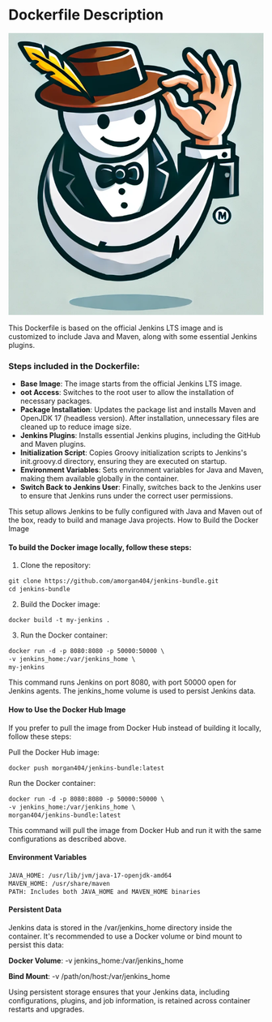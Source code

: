 # Dockerfile Description
![logo](https://github.com/amorgan404/jenkins-bundle/blob/1e1d2bce712fbd5c518dca4fc3a4f985f241e605/Logo.png)

This Dockerfile is based on the official Jenkins LTS image and is customized to include Java and Maven, along with some essential Jenkins plugins.

### Steps included in the Dockerfile:

- **Base Image**: The image starts from the official Jenkins LTS image.
- **oot Access**: Switches to the root user to allow the installation of necessary packages.
- **Package Installation**: Updates the package list and installs Maven and OpenJDK 17 (headless version). After installation, unnecessary files are cleaned up to reduce image size.
- **Jenkins Plugins**: Installs essential Jenkins plugins, including the GitHub and Maven plugins.
- **Initialization Script**: Copies Groovy initialization scripts to Jenkins's init.groovy.d directory, ensuring they are executed on startup.
- **Environment Variables**: Sets environment variables for Java and Maven, making them available globally in the container.
- **Switch Back to Jenkins User**: Finally, switches back to the Jenkins user to ensure that Jenkins runs under the correct user permissions.

This setup allows Jenkins to be fully configured with Java and Maven out of the box, ready to build and manage Java projects.
How to Build the Docker Image

#### To build the Docker image locally, follow these steps:

1. Clone the repository:
```
git clone https://github.com/amorgan404/jenkins-bundle.git
cd jenkins-bundle
```

2. Build the Docker image:
```
docker build -t my-jenkins .
```

3. Run the Docker container:
```
docker run -d -p 8080:8080 -p 50000:50000 \
-v jenkins_home:/var/jenkins_home \
my-jenkins
```

This command runs Jenkins on port 8080, with port 50000 open for Jenkins agents. The jenkins_home volume is used to persist Jenkins data.

#### How to Use the Docker Hub Image

If you prefer to pull the image from Docker Hub instead of building it locally, follow these steps:

Pull the Docker Hub image:

```
docker push morgan404/jenkins-bundle:latest
```

Run the Docker container:

```
docker run -d -p 8080:8080 -p 50000:50000 \
-v jenkins_home:/var/jenkins_home \
morgan404/jenkins-bundle:latest
```

This command will pull the image from Docker Hub and run it with the same configurations as described above.

#### Environment Variables

    JAVA_HOME: /usr/lib/jvm/java-17-openjdk-amd64
    MAVEN_HOME: /usr/share/maven
    PATH: Includes both JAVA_HOME and MAVEN_HOME binaries

#### Persistent Data

Jenkins data is stored in the /var/jenkins_home directory inside the container. It's recommended to use a Docker volume or bind mount to persist this data:

**Docker Volume**: -v jenkins_home:/var/jenkins_home

**Bind Mount**: -v /path/on/host:/var/jenkins_home

Using persistent storage ensures that your Jenkins data, including configurations, plugins, and job information, is retained across container restarts and upgrades.
